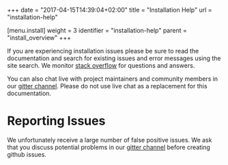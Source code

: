+++
date = "2017-04-15T14:39:04+02:00"
title = "Installation Help"
url = "installation-help"

[menu.install]
  weight = 3
  identifier = "installation-help"
  parent = "install_overview"
+++

If you are experiencing installation issues please be sure to read the documentation and search for existing issues and error messages using the site search. We monitor [stack overflow](http://stackoverflow.com/questions/tagged/drone.io) for questions and answers.

You can also chat live with project maintainers and community members in our [gitter channel](gitter.im/drone/drone). Please do not use live chat as a replacement for this documentation.

# Reporting Issues

We unfortunately receive a large number of false positive issues. We ask that you discuss potential problems in our [gitter channel](gitter.im/drone/drone) before creating github issues.
